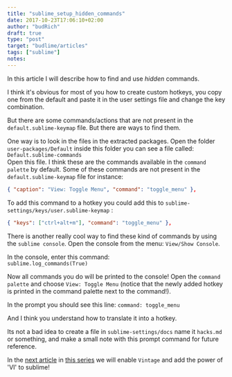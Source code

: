 ```yaml
---
title: "sublime_setup_hidden_commands"
date: 2017-10-23T17:06:10+02:00
author: "budRich"
draft: true
type: "post"
target: "budlime/articles"
tags: ["sublime"]
notes:
---
```

In this article I will describe how to find and use *hidden* commands.

I think it's obvious for most of you how to create custom hotkeys, you copy one from the default and paste it in the user settings file and change the key combination.

But there are some commands/actions that are not present in the `default.sublime-keymap` file. But there are ways to find them.

One way is to look in the files in the extracted packages. Open the folder `user-packages/Default` inside this folder you can see a file called:  
`Default.sublime-commands`  
Open this file. I think these are the commands available in the `command palette` by default. Some of these commands are not present in the `default.sublime-keymap` file for instance: 

``` json 
{ "caption": "View: Toggle Menu", "command": "toggle_menu" },
```

To add this command to a hotkey you could add this to `sublime-settings/keys/user.sublime-keymap` :

``` json
{ "keys": ["ctrl+alt+m"], "command": "toggle_menu" },
```

There is another really cool way to find these kind of commands by using the `sublime console`. Open the console from the menu: `View/Show Console`.

In the console, enter this command:  
`sublime.log_commands(True)`

Now all commands you do will be printed to the console! Open the `command palette` and choose `View: Toggle Menu` (notice that the newly added hotkey is printed in the command palette next to the command!).

In the prompt you should see this line:
`command: toggle_menu`  

And I think you understand how to translate it into a hotkey.  

Its not a bad idea to create a file in `sublime-settings/docs` name it `hacks.md` or something, and make a small note with this prompt command for future reference.

In the [next article](link) in [this series](link) we will enable `Vintage` and add the power of 'VI' to sublime!
